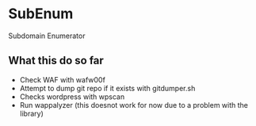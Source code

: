 # SubEnum
Subdomain Enumerator

## What this do so far 

* Check WAF with wafw00f 
* Attempt to dump git repo if it exists with gitdumper.sh
* Checks wordpress with wpscan
* Run wappalyzer (this doesnot work for now due to a problem with the library)